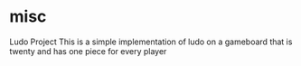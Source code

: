 # misc
Ludo Project
This is a simple implementation of ludo on a gameboard that is twenty and has one piece for every player
